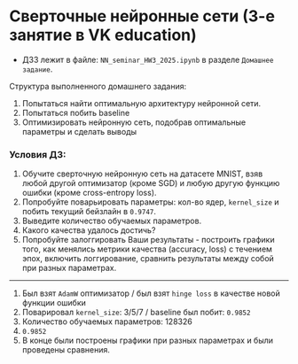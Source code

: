# Сверточные нейронные сети (3-е занятие в VK education)

- ДЗ3 лежит в файле: `NN_seminar_HW3_2025.ipynb` в разделе `Домашнее задание`.

Структура выполненного домашнего задания:

1) Попытаться найти оптимальную архитектуру нейронной сети.
2) Попытаться побить baseline
3) Оптимизировать нейронную сеть, подобрав оптимальные параметры и сделать выводы


### Условия ДЗ:

1) Обучите сверточную нейронную сеть на датасете MNIST, взяв любой другой оптимизатор (кроме SGD) и любую другую функцию ошибки (кроме cross-entropy loss). 
2) Попробуйте поварьировать параметры: кол-во ядер, `kernel_size` и побить текущий бейзлайн в `0.9747`. 
3) Выведите количество обучаемых параметров.    
4) Какого качества удалось достичь? 
5) Попробуйте залоггировать Ваши результаты - построить графики того, как менялись метрики качества (accuracy, loss) с течением эпох, включить логгирование, сравнить результаты между собой при разных параметрах.

---

1) Был взят `AdamW` оптимизатор  / был взят `hinge loss` в качестве новой функции ошибки
2) Поварировал `kernel_size`: 3/5/7 / baseline был побит: `0.9852`
3) Количество обучаемых параметров: 128326
4) `0.9852`
5) В конце были построены графики при разных параметрах и были проведены сравнения.
